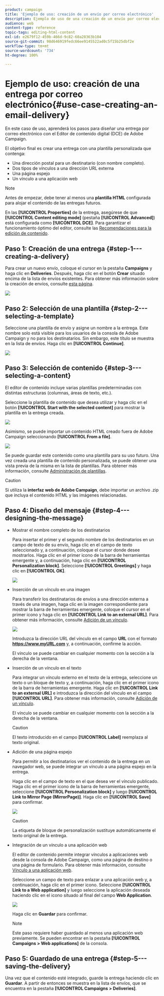 ```yaml
---
product: campaign
title: 'Ejemplo de uso: creación de un envío por correo electrónico'
description: Ejemplo de uso de una creación de un envío por correo electrónico
audience: web
content-type: reference
topic-tags: editing-html-content
exl-id: e2679f12-459b-466d-9c82-60a28363b104
source-git-commit: 98d646919fedc66ee9145522ad0c5f15b25dbf2e
workflow-type: tm+mt
source-wordcount: '734'
ht-degree: 100%

---
```


# Ejemplo de uso: creación de una entrega por correo electrónico{#use-case-creating-an-email-delivery}

En este caso de uso, aprenderá los pasos para diseñar una entrega por correo electrónico con el Editor de contenido digital (DCE) de Adobe Campaign.

El objetivo final es crear una entrega con una plantilla personalizada que contenga:

* Una dirección postal para un destinatario (con nombre completo).
* Dos tipos de vínculos a una dirección URL externa
* Una página espejo
* Un vínculo a una aplicación web

>[!NOTE]
>
>Antes de empezar, debe tener al menos una **plantilla HTML** configurada para alojar el contenido de las entregas futuros.
>
>En las **[!UICONTROL Properties]** de la entrega, asegúrese de que **[!UICONTROL Content editing mode]** (pestaña **[!UICONTROL Advanced]**) está configurada como **[!UICONTROL DCE]**. Para garantizar el funcionamiento óptimo del editor, consulte las [Recomendaciones para la edición de contenido](../../web/using/content-editing-best-practices.md).

## Paso 1: Creación de una entrega {#step-1---creating-a-delivery}

Para crear un nuevo envío, coloque el cursor en la pestaña **Campaigns** y haga clic en **Deliveries**. Después, haga clic en el botón **Crear** situado encima de la lista de envíos existentes. Para obtener más información sobre la creación de envíos, consulte [esta página](../../delivery/using/about-email-channel.md).

![](assets/delivery_step_1.png)

## Paso 2: Selección de una plantilla {#step-2---selecting-a-template}

Seleccione una plantilla de envío y asigne un nombre a la entrega. Este nombre solo está visible para los usuarios de la consola de Adobe Campaign y no para los destinatarios. Sin embargo, este título se muestra en la lista de envíos. Haga clic en **[!UICONTROL Continue]**.

![](assets/dce_delivery_model.png)

## Paso 3: Selección de contenido {#step-3---selecting-a-content}

El editor de contenido incluye varias plantillas predeterminadas con distintas estructuras (columnas, áreas de texto, etc.).

Seleccione la plantilla de contenido que desea utilizar y haga clic en el botón **[!UICONTROL Start with the selected content]** para mostrar la plantilla en la entrega creada.

![](assets/dce_select_model.png)

Asimismo, se puede importar un contenido HTML creado fuera de Adobe Campaign seleccionando **[!UICONTROL From a file]**.

![](assets/dce_select_from_file_template.png)

Se puede guardar este contenido como una plantilla para su uso futuro. Una vez creada una plantilla de contenido personalizada, se puede obtener una vista previa de la misma en la lista de plantillas. Para obtener más información, consulte [Administración de plantillas](../../web/using/template-management.md).

>[!CAUTION]
>
>Si utiliza la **interfaz web de Adobe Campaign**, debe importar un archivo .zip que incluya el contenido HTML y las imágenes relacionadas.

## Paso 4: Diseño del mensaje {#step-4---designing-the-message}

* Mostrar el nombre completo de los destinatarios

   Para insertar el primer y el segundo nombre de los destinatarios en un campo de texto de su envío, haga clic en el campo de texto seleccionado y, a continuación, coloque el cursor donde desee mostrarlos. Haga clic en el primer icono de la barra de herramientas emergente y, a continuación, haga clic en **[!UICONTROL Personalization block]**. Seleccione **[!UICONTROL Greetings]** y haga clic en **[!UICONTROL OK]**.

   ![](assets/dce_personalizationblock_greetings.png)

* Inserción de un vínculo en una imagen

   Para transferir los destinatarios de envíos a una dirección externa a través de una imagen, haga clic en la imagen correspondiente para mostrar la barra de herramientas emergente, coloque el cursor en el primer icono y haga clic en **[!UICONTROL Link to an external URL]**. Para obtener más información, consulte [Adición de un vínculo](../../web/using/editing-content.md#adding-a-link).

   ![](assets/dce_externalpage.png)

   Introduzca la dirección URL del vínculo en el campo **URL** con el formato **https://www.myURL.com** y, a continuación, confirme la acción.

   El vínculo se puede cambiar en cualquier momento con la sección a la derecha de la ventana.

* Inserción de un vínculo en el texto

   Para integrar un vínculo externo en el texto de la entrega, seleccione un texto o un bloque de texto y, a continuación, haga clic en el primer icono de la barra de herramientas emergente. Haga clic en **[!UICONTROL Link to an external URL]** e introduzca la dirección del vínculo en el campo **[!UICONTROL URL]**. Para obtener más información, consulte [Adición de un vínculo](../../web/using/editing-content.md#adding-a-link).

   El vínculo se puede cambiar en cualquier momento con la sección a la derecha de la ventana.

   >[!CAUTION]
   >
   >El texto introducido en el campo **[!UICONTROL Label]** reemplaza al texto original.

* Adición de una página espejo

   Para permitir a los destinatarios ver el contenido de la entrega en un navegador web, se puede integrar un vínculo a una página espejo en la entrega.

   Haga clic en el campo de texto en el que desea ver el vínculo publicado. Haga clic en el primer icono de la barra de herramientas emergente, seleccione **[!UICONTROL Personalization block]** y luego **[!UICONTROL Link to Mirror Page (MirrorPage)]**. Haga clic en **[!UICONTROL Save]** para confirmar.

   ![](assets/dce_mirrorpage.png)

   >[!CAUTION]
   >
   >La etiqueta de bloque de personalización sustituye automáticamente el texto original de la entrega.

* Integración de un vínculo a una aplicación web

   El editor de contenido permite integrar vínculos a aplicaciones web desde la consola de Adobe Campaign, como una página de destino o una página de formulario. Para obtener más información, consulte [Vínculo a una aplicación web](../../web/using/editing-content.md#link-to-a-web-application).

   Seleccione un campo de texto para enlazar a una aplicación web y, a continuación, haga clic en el primer icono. Seleccione **[!UICONTROL Link to a Web application]** y luego seleccione la aplicación deseada haciendo clic en el icono situado al final del campo **Web Application**.

   ![](assets/dce_webapp.png)

   Haga clic en **Guardar** para confirmar.

   >[!NOTE]
   >
   >Este paso requiere haber guardado al menos una aplicación web previamente. Se pueden encontrar en la pestaña **[!UICONTROL Campaigns > Web applications]** de la consola.

## Paso 5: Guardado de una entrega {#step-5---saving-the-delivery}

Una vez que el contenido esté integrado, guarde la entrega haciendo clic en **Guardar**. A partir de entonces se muestra en la lista de envíos, que se encuentra en la pestaña **[!UICONTROL Campaigns > Deliveries]**.
